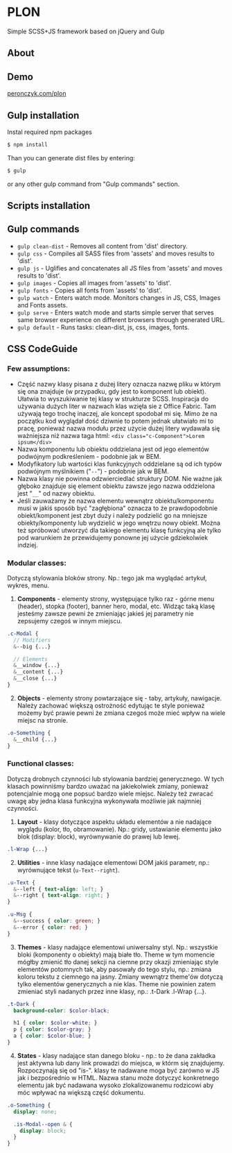 PLON
======
Simple SCSS+JS framework based on jQuery and Gulp

## About

## Demo

[peronczyk.com/plon](http://peronczyk.com/plon/)

## Gulp installation

Instal required npm packages
```bash
$ npm install
```

Than you can generate dist files by entering:
```bash
$ gulp
```
or any other gulp command from "Gulp commands" section.

## Scripts installation


## Gulp commands

* `gulp clean-dist` - Removes all content from 'dist' directory.
* `gulp css` - Compiles all SASS files from 'assets' and moves results to 'dist'.
* `gulp js` - Uglifies and concatenates all JS files from 'assets' and moves results to 'dist'.
* `gulp images` - Copies all images from 'assets' to 'dist'.
* `gulp fonts` - Copies all fonts from 'assets' to 'dist'.
* `gulp watch` - Enters watch mode. Monitors changes in JS, CSS, Images and Fonts assets.
* `gulp serve` - Enters watch mode and starts simple server that serves same browser experience on different browsers through generated URL.
* `gulp default` - Runs tasks: clean-dist, js, css, images, fonts.


## CSS CodeGuide

### Few assumptions:
* Część nazwy klasy pisana z dużej litery oznacza nazwę pliku w którym się ona znajduje (w przypadku, gdy jest to komponent lub obiekt). Ułatwia to wyszukiwanie tej klasy w strukturze SCSS. Inspiracja do używania dużych liter w nazwach klas wzięła sie z Office Fabric. Tam używają tego trochę inaczej, ale koncept spodobał mi się. Mimo że na początku kod wyglądał dość dziwnie to potem jednak ułatwiało mi to pracę, ponieważ nazwa modułu przez użycie dużej litery wydawała się ważniejsza niż nazwa taga html: `<div class="c-Component">Lorem ipsum</div>`
* Nazwa komponentu lub obiektu oddzielana jest od jego elementów podwójnym podkreśleniem - podobnie jak w BEM.
* Modyfikatory lub wartości klas funkcyjnych oddzielane są od ich typów podwójnym myślnikiem ("`--`") - podobnie jak w BEM.
* Nazwa klasy nie powinna odzwierciedlać struktury DOM. Nie ważne jak głęboko znajduje się element obiektu zawsze jego nazwa oddzielona jest "`__`" od nazwy obiektu.
* Jeśli zauważamy że nazwa elementu wewnątrz obiektu/komponentu musi w jakiś sposób być "zagłębiona" oznacza to że prawdopodobnie obiekt/komponent jest zbyt duży i należy podzielić go na mniejsze obiekty/komponenty lub wydzielić w jego wnętrzu nowy obiekt. Można też spróbować utworzyć dla takiego elementu klasę funkcyjną ale tylko pod warunkiem że przewidujemy ponowne jej użycie gdziekolwiek indziej.

### Modular classes:
Dotyczą stylowania bloków strony. Np.: tego jak ma wyglądać artykuł, wykres, menu.

1. **Components** - elementy strony, występujące tylko raz - górne menu (header), stopka (footer), banner hero, modal, etc. Widząc taką klasę jesteśmy zawsze pewni że zmieniając jakieś jej parametry nie zepsujemy czegoś w innym miejscu.

```SCSS
.c-Modal {
  // Modifiers
  &--big {...}

  // Elements
  &__window {...}
  &__content {...}
  &__close {...}
}
```
2. **Objects** - elementy strony powtarzające się - taby, artykuły, nawigacje. Należy zachować większą ostrożność edytując te style ponieważ możemy być prawie pewni że zmiana czegoś może mieć wpływ na wiele miejsc na stronie.
```SCSS
.o-Something {
  &__child {...}
}
```

### Functional classes:
Dotyczą drobnych czynności lub stylowania bardziej generycznego. W tych klasach powinniśmy bardzo uważać na jakiekolwiek zmiany, ponieważ potencjalnie mogą one popsuć bardzo wiele miejsc. Należy też zwracać uwagę aby jedna klasa funkcyjna wykonywała możliwie jak najmniej czynności.

1. **Layout** - klasy dotyczące aspektu układu elementów a nie nadające wyglądu (kolor, tło, obramowanie). Np.: gridy, ustawianie elementu jako blok (display: block), wyrównywanie do prawej lub lewej.
```SCSS
.l-Wrap {...}
```

2. **Utilities** - inne klasy nadające elementowi DOM jakiś parametr, np.: wyrównujące tekst (`u-Text--right`).
```SCSS
.u-Text {
  &--left { text-align: left; }
  &--right { text-align: right; }
}

.u-Msg {
  &--success { color: green; }
  &--error { color: red; }
}
```


3. **Themes** - klasy nadające elementowi uniwersalny styl. Np.: wszystkie bloki (komponenty o obiekty) mają białe tło. Theme w tym momencie mógłby zmienić tło danej sekcji na ciemne przy okazji zmieniając style elementów potomnych tak, aby pasowały do tego stylu, np.: zmiana koloru tekstu z ciemnego na jasny. Zmiany wewnątrz theme'ów dotyczą tylko elementów generycznych a nie klas. Theme nie powinien zatem zmieniać styli nadanych przez inne klasy, np.: .t-Dark .l-Wrap {...}.
```SCSS
.t-Dark {
  background-color: $color-black;

  h1 { color: $color-white; }
  p { color: $color-gray; }
  a { color: $color-blue; }
}
```

4. **States** - klasy nadające stan danego bloku - np.: to że dana zakładka jest aktywna lub dany link prowadzi do miejsca, w którm się znajdujemy. Rozpoczynają się od "is-". klasy te nadawane moga być zarówno w JS jak i bezpośrednio w HTML. Nazwa stanu może dotyczyć konkretnego elementu jak być nadawana wysoko zlokalizowanemu rodzicowi aby móc wpływać na większą część dokumentu.
```SCSS
.o-Something {
  display: none;

  .is-Modal--open & {
    display: block;
  }
}
```
